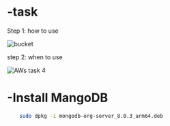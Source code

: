 # -task
Step 1: how to use

![bucket](https://github.com/user-attachments/assets/694576da-eea9-4344-baa5-15373af04cff)

step 2: when to use

![AWs task  4](https://github.com/user-attachments/assets/9c8dd3b9-c1ec-4d4d-a2f5-93669577af99)

# -Install MangoDB
``` bash
    sudo dpkg -i mongodb-org-server_8.0.3_arm64.deb


